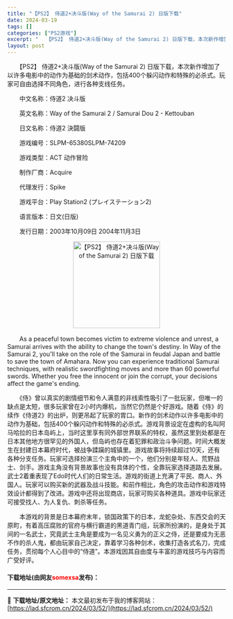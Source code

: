 ```yaml
---
title: "【PS2】 侍道2+决斗版(Way of the Samurai 2) 日版下载"
date: 2024-03-19
tags: []
categories: ["PS2游戏"]
excerpt: "　　【PS2】 侍道2+决斗版(Way of the Samurai 2) 日版下载，本次新作增加了以许多电影中的动作为基础的剑术动作，包括400个躲闪动作和特殊的必杀式。玩家可自由选择不同角色，进行各种支线任务。 　　中文名称：侍道2 决斗版 　　英文名称：Way of the Samurai 2&hellip;"
layout: post
---
```


 <p>　　【PS2】 侍道2+决斗版(Way of the Samurai 2) 日版下载，本次新作增加了以许多电影中的动作为基础的剑术动作，包括400个躲闪动作和特殊的必杀式。玩家可自由选择不同角色，进行各种支线任务。</p> <p>　　中文名称：侍道2 决斗版</p> <p>　　英文名称：Way of the Samurai 2 / Samurai Dou 2 - Kettouban</p> <p>　　日文名称：侍道2 決闘版</p> <p>　　游戏编号：SLPM-65380SLPM-74209</p> <p>　　游戏类型：ACT 动作冒险</p> <p>　　制作厂商：Acquire</p> <p>　　代理发行：Spike</p> <p>　　游戏平台：Play Station2 (プレイステーション2)</p> <p>　　语言版本：日文(日版)</p> <p>　　发行日期：2003年10月09日 2004年11月3日</p> <p align="center"><img align="" border="0" src="https://lad.sfcrom.cn/wp-content/uploads/2024/03/20240319_65f996a360eff.jpg" width="200" alt="【PS2】 侍道2+决斗版(Way of the Samurai 2) 日版下载" /></p> <p>　　As a peaceful town becomes victim to extreme violence and unrest, a Samurai arrives with the ability to change the town&#39;s destiny. In Way of the Samurai 2, you&#39;ll take on the role of the Samurai in feudal Japan and battle to save the town of Amahara. Now you can experience traditional Samurai techniques, with realistic swordfighting moves and more than 60 powerful swords. Whether you free the innocent or join the corrupt, your decisions affect the game&#39;s ending.</p> <p>　　《侍》曾以真实的剧情细节和令人满意的非线索性吸引了一批玩家，但唯一的缺点是太短，很多玩家曾在2小时内爆机，当然它仍然是个好游戏。随着《侍》的续作《侍道2》的出炉，则更吊起了玩家的胃口。新作的剑术动作以许多电影中的动作为基础，包括400个躲闪动作和特殊的必杀式。游戏背景设定在虚构的名叫阿马哈拉的日本岛屿上，当时这里享有同外部世界联系的特权，虽然这里到处都是在日本其他地方很罕见的外国人，但岛屿也存在着犯罪和政治斗争问题。时间大概发生在封建日本幕府时代，被战争蹂躏的城镇里。游戏故事将持续超过10天，还有各种分支任务。玩家可选择扮演三个主角中的一个，他们分别是年轻人、荒野战士、剑手。游戏主角没有背景故事也没有具体的个性，全靠玩家选择道路去发展。武士2着重表现了Edo时代人们的日常生活。游戏的街道上充满了平民、商人、外国人。玩家可以购买新的武器及战斗技能。和前作相比，角色的攻击动作和游戏特效设计都得到了改进。游戏中还将出现商店，玩家可购买各种道具。游戏中玩家还可接受找人、为人复仇、刺杀等任务。</p> <p>　　本游戏的背景是日本幕府末年，锁国政策下的日本，龙蛇杂处、东西交会的天原町，有着高压腐败的官府与横行霸道的黑道青门组，玩家所扮演的，是身处于其间的一名武士，究竟武士主角是要成为一名见义勇为的正义之侍，还是要成为无恶不作的杀人鬼，都由玩家自己决定，靠着学习各种剑术，收集打造各式名刀，完成任务，贯彻每个人心目中的&ldquo;侍道&rdquo;。本游戏因其自由度与丰富的游戏技巧与内容而广受好评。</p> <p><h4>下载地址(由网友<font color="red">somexsa</font>发布)：</h4></p> 

---
📖 **下载地址/原文地址：** 本文最初发布于我的博客网站：[https://lad.sfcrom.cn/2024/03/52/](https://lad.sfcrom.cn/2024/03/52/)
